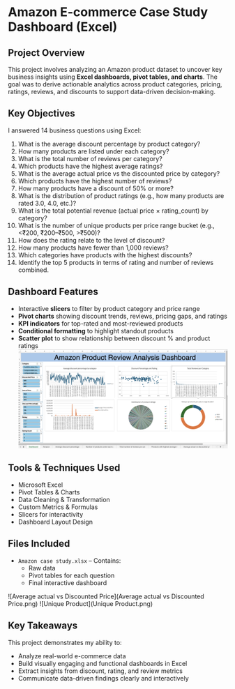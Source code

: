 # Amazon E-commerce Case Study Dashboard (Excel)

## Project Overview
This project involves analyzing an Amazon product dataset to uncover key business insights using **Excel dashboards, pivot tables, and charts**. The goal was to derive actionable analytics across product categories, pricing, ratings, reviews, and discounts to support data-driven decision-making.

## Key Objectives
I answered 14 business questions using Excel:

1. What is the average discount percentage by product category?  
2. How many products are listed under each category?  
3. What is the total number of reviews per category?  
4. Which products have the highest average ratings?  
5. What is the average actual price vs the discounted price by category?  
6. Which products have the highest number of reviews?  
7. How many products have a discount of 50% or more?  
8. What is the distribution of product ratings (e.g., how many products are rated 3.0, 4.0, etc.)?  
9. What is the total potential revenue (actual price × rating_count) by category?  
10. What is the number of unique products per price range bucket (e.g., <₹200, ₹200–₹500, >₹500)?  
11. How does the rating relate to the level of discount?  
12. How many products have fewer than 1,000 reviews?  
13. Which categories have products with the highest discounts?  
14. Identify the top 5 products in terms of rating and number of reviews combined.  

## Dashboard Features
- Interactive **slicers** to filter by product category and price range  
- **Pivot charts** showing discount trends, reviews, pricing gaps, and ratings  
- **KPI indicators** for top-rated and most-reviewed products  
- **Conditional formatting** to highlight standout products  
- **Scatter plot** to show relationship between discount % and product ratings  
![Dashboard](Dashboard.png)

## Tools & Techniques Used
- Microsoft Excel  
- Pivot Tables & Charts  
- Data Cleaning & Transformation  
- Custom Metrics & Formulas  
- Slicers for interactivity  
- Dashboard Layout Design  

## Files Included
- `Amazon case study.xlsx` – Contains:
  - Raw data
  - Pivot tables for each question
  - Final interactive dashboard

![Average actual vs Discounted Price](Average actual vs Discounted Price.png)
![Unique Product](Unique Product.png)



## Key Takeaways
This project demonstrates my ability to:
- Analyze real-world e-commerce data
- Build visually engaging and functional dashboards in Excel
- Extract insights from discount, rating, and review metrics
- Communicate data-driven findings clearly and interactively

